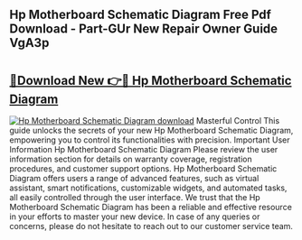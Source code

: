 ## Hp Motherboard Schematic Diagram Free Pdf Download - Part-GUr New Repair Owner Guide VgA3p

# <h2><a href="http://dflk0dz.blite.top/?on=Hp+Motherboard+Schematic+Diagram">🔗Download New 👉🔴 Hp Motherboard Schematic Diagram</a></h2>

[![Hp Motherboard Schematic Diagram download](https://i.imgur.com/lujVjoI.png)](http://dflk0dz.blite.top/?on=Hp+Motherboard+Schematic+Diagram)
Masterful Control This guide unlocks the secrets of your new Hp Motherboard Schematic Diagram, empowering you to control its functionalities with precision. Important User Information Hp Motherboard Schematic Diagram Please review the user information section for details on warranty coverage, registration procedures, and customer support options. Hp Motherboard Schematic Diagram offers users a range of advanced features, such as virtual assistant, smart notifications, customizable widgets, and automated tasks, all easily controlled through the user interface. We trust that the Hp Motherboard Schematic Diagram has been a reliable and effective resource in your efforts to master your new device. In case of any queries or concerns, please do not hesitate to reach out to our customer service team.
